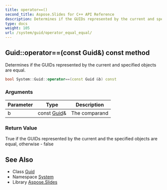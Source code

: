 ```yaml
---
title: operator==()
second_title: Aspose.Slides for C++ API Reference
description: Determines if the GUIDs represented by the current and specified objects are equal.
type: docs
weight: 105
url: /system/guid/operator_equal_equal/
---
```

## Guid::operator==(const Guid\&) const method


Determines if the GUIDs represented by the current and specified objects are equal.

```cpp
bool System::Guid::operator==(const Guid &b) const
```


### Arguments

| Parameter | Type | Description |
| --- | --- | --- |
| b | const [Guid](../)\& | The comparand |

### Return Value

True if the GUIDs represented by the current and the specified objects are equal, otherwise - false

## See Also

* Class [Guid](../)
* Namespace [System](../../)
* Library [Aspose.Slides](../../../)